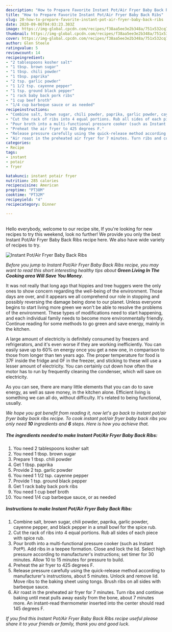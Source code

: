 ```yaml
---
description: "How to Prepare Favorite Instant Pot/Air Fryer Baby Back Ribs"
title: "How to Prepare Favorite Instant Pot/Air Fryer Baby Back Ribs"
slug: 20-how-to-prepare-favorite-instant-pot-air-fryer-baby-back-ribs
date: 2020-09-06T04:03:23.303Z
image: https://img-global.cpcdn.com/recipes/f38aa5ee3e2b348a/751x532cq70/instant-potair-fryer-baby-back-ribs-recipe-main-photo.jpg
thumbnail: https://img-global.cpcdn.com/recipes/f38aa5ee3e2b348a/751x532cq70/instant-potair-fryer-baby-back-ribs-recipe-main-photo.jpg
cover: https://img-global.cpcdn.com/recipes/f38aa5ee3e2b348a/751x532cq70/instant-potair-fryer-baby-back-ribs-recipe-main-photo.jpg
author: Glen Steele
ratingvalue: 5
reviewcount: 14
recipeingredient:
- "2 tablespoons kosher salt"
- "1 tbsp. brown sugar"
- "1 tbsp. chili powder"
- "1 tbsp. paprika"
- "2 tsp. garlic powder"
- "1 1/2 tsp. cayenne pepper"
- "1 tsp. ground black pepper"
- "1 rack baby back pork ribs"
- "1 cup beef broth"
- "1/4 cup barbeque sauce or as needed"
recipeinstructions:
- "Combine salt, brown sugar, chili powder, paprika, garlic powder, cayenne pepper, and black pepper in a small bowl for the spice rub."
- "Cut the rack of ribs into 4 equal portions. Rub all sides of each piece with spice rub."
- "Pour broth into a multi-functional pressure cooker (such as Instant Pot®). Add ribs in a teepee formation. Close and lock the lid. Select high pressure according to manufacturer&#39;s instructions; set timer for 30 minutes. Allow 10 to 15 minutes for pressure to build."
- "Preheat the air fryer to 425 degrees F."
- "Release pressure carefully using the quick-release method according to manufacturer&#39;s instructions, about 5 minutes. Unlock and remove lid. Move ribs to the baking sheet using tongs. Brush ribs on all sides with barbeque sauce."
- "Air roast in the preheated air fryer for 7 minutes. Turn ribs and continue baking until meat pulls away easily from the bone, about 7 minutes more. An instant-read thermometer inserted into the center should read 145 degrees F."
categories:
- Recipe
tags:
- instant
- potair
- fryer

katakunci: instant potair fryer 
nutrition: 285 calories
recipecuisine: American
preptime: "PT38M"
cooktime: "PT32M"
recipeyield: "4"
recipecategory: Dinner

---
```

<br>
Hello everybody, welcome to our recipe site, If you're looking for new recipes to try this weekend, look no further! We provide you only the best Instant Pot/Air Fryer Baby Back Ribs recipe here. We also have wide variety of recipes to try.
<br>


![Instant Pot/Air Fryer Baby Back Ribs](https://img-global.cpcdn.com/recipes/f38aa5ee3e2b348a/751x532cq70/instant-potair-fryer-baby-back-ribs-recipe-main-photo.jpg)

<i>Before you jump to Instant Pot/Air Fryer Baby Back Ribs recipe, you may want to read this short interesting healthy tips about 
<strong>Green Living In The Cooking area Will Save You Money</strong>.</i>
</br>

It was not really that long ago that hippies and tree huggers were the only ones to show concern regarding the well-being of the environment. Those days are over, and it appears we all comprehend our role in stopping and possibly reversing the damage being done to our planet. Unless everyone begins to start living more green we won't be able to resolve the problems of the environment. These types of modifications need to start happening, and each individual family needs to become more environmentally friendly. Continue reading for some methods to go green and save energy, mainly in the kitchen.

A large amount of electricity is definitely consumed by freezers and refrigerators, and it's even worse if they are working inefficiently. You can easily save up to 60% on energy once you get a new one, in comparison to those from longer than ten years ago. The proper temperature for food is 37F inside the fridge and 0F in the freezer, and sticking to these will use a lesser amount of electricity. You can certainly cut down how often the motor has to run by frequently cleaning the condenser, which will save on electricity.

As you can see, there are many little elements that you can do to save energy, as well as save money, in the kitchen alone. Efficient living is something we can all do, without difficulty. It's related to being functional, usually.


<i>We hope you got benefit from reading it, now let's go back to instant pot/air fryer baby back ribs recipe. To cook instant pot/air fryer baby back ribs you only need <strong>10</strong> ingredients and <strong>6</strong> steps. Here is how you achieve that.
</i>

##### The ingredients needed to make Instant Pot/Air Fryer Baby Back Ribs:

1. You need 2 tablespoons kosher salt
1. You need 1 tbsp. brown sugar
1. Prepare 1 tbsp. chili powder
1. Get 1 tbsp. paprika
1. Provide 2 tsp. garlic powder
1. You need 1 1/2 tsp. cayenne pepper
1. Provide 1 tsp. ground black pepper
1. Get 1 rack baby back pork ribs
1. You need 1 cup beef broth
1. You need 1/4 cup barbeque sauce, or as needed


##### Instructions to make Instant Pot/Air Fryer Baby Back Ribs:

1. Combine salt, brown sugar, chili powder, paprika, garlic powder, cayenne pepper, and black pepper in a small bowl for the spice rub.
1. Cut the rack of ribs into 4 equal portions. Rub all sides of each piece with spice rub.
1. Pour broth into a multi-functional pressure cooker (such as Instant Pot®). Add ribs in a teepee formation. Close and lock the lid. Select high pressure according to manufacturer&#39;s instructions; set timer for 30 minutes. Allow 10 to 15 minutes for pressure to build.
1. Preheat the air fryer to 425 degrees F.
1. Release pressure carefully using the quick-release method according to manufacturer&#39;s instructions, about 5 minutes. Unlock and remove lid. Move ribs to the baking sheet using tongs. Brush ribs on all sides with barbeque sauce.
1. Air roast in the preheated air fryer for 7 minutes. Turn ribs and continue baking until meat pulls away easily from the bone, about 7 minutes more. An instant-read thermometer inserted into the center should read 145 degrees F.


<i>If you find this Instant Pot/Air Fryer Baby Back Ribs recipe useful please share it to your friends or family, thank you and good luck.</i>
